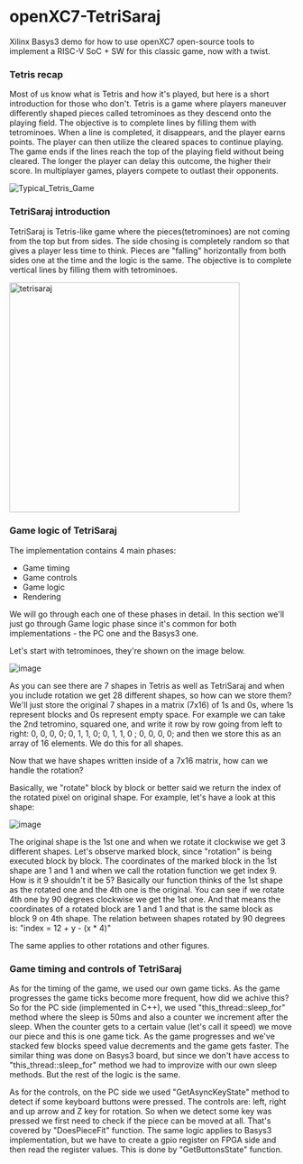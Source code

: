 # openXC7-TetriSaraj
Xilinx Basys3 demo for how to use openXC7 open-source tools to implement a RISC-V SoC + SW for this classic game, now with a twist.

**<h3> Tetris recap </h3>**

Most of us know what is Tetris and how it's played, but here is a short introduction for those who don't. Tetris is a game where players maneuver differently shaped pieces called tetrominoes as they descend onto the playing field. The objective is to complete lines by filling them with tetrominoes. When a line is completed, it disappears, and the player earns points. The player can then utilize the cleared spaces to continue playing. The game ends if the lines reach the top of the playing field without being cleared. The longer the player can delay this outcome, the higher their score. In multiplayer games, players compete to outlast their opponents. 

![Typical_Tetris_Game](https://github.com/chili-chips-ba/openXC7-TetriSaraj/assets/113244867/bbd94950-8c0d-4dce-a1da-66681715f41d)

**<h3> TetriSaraj introduction </h3>**

TetriSaraj is Tetris-like game where the pieces(tetrominoes) are not coming from the top but from sides. The side chosing is completely random so that gives a player less time to think. Pieces are "falling" horizontally from both sides one at the time and the logic is the same. The objective is to complete vertical lines by filling them with tetrominoes.

<img width="408" alt="tetrisaraj" src="https://github.com/chili-chips-ba/openXC7-TetriSaraj/assets/113244867/ceb74ee9-2ee2-461a-ab3f-e279f34bf71e">

**<h3> Game logic of TetriSaraj </h3>**

The implementation contains 4 main phases:
- Game timing
- Game controls
- Game logic
- Rendering

We will go through each one of these phases in detail. In this section we'll just go through Game logic phase since it's common for both implementations - the PC one and the Basys3 one.

Let's start with tetrominoes, they're shown on the image below.

![image](https://github.com/chili-chips-ba/openXC7-TetriSaraj/assets/113244867/3f4bd9aa-19b2-46f8-92a8-beec3c671afe)

As you can see there are 7 shapes in Tetris as well as TetriSaraj and when you include rotation we get 28 different shapes, so how can we store them? 
We'll just store the original 7 shapes in a matrix (7x16) of 1s and 0s, where 1s represent blocks and 0s represent empty space. For example we can take the 2nd tetromino, squared one, and write it row by row going from left to right: 0, 0, 0, 0; 0, 1, 1, 0; 0, 1, 1, 0 ; 0, 0, 0, 0; and then we store this as an array of 16 elements. We do this for all shapes.

Now that we have shapes written inside of a 7x16 matrix, how can we handle the rotation?

Basically, we "rotate" block by block or better said we return the index of the rotated pixel on original shape. For example, let's have a look at this shape:

![image](https://github.com/chili-chips-ba/openXC7-TetriSaraj/assets/113244867/7cb8b1d4-f416-4e36-8ed8-bdb3f070f1d6)

The original shape is the 1st one and when we rotate it clockwise we get 3 different shapes. Let's observe marked block, since "rotation" is being executed block by block. The coordinates of the marked block in the 1st shape are 1 and 1 and when we call the rotation function we get index 9. How is it 9 shouldn't it be 5? Basically our function thinks of the 1st shape as the rotated one and the 4th one is the original. You can see if we rotate 4th one by 90 degrees clockwise we get the 1st one. And that means the coordinates of a rotated block are 1 and 1 and that is the same block as block 9 on 4th shape. The relation between shapes rotated by 90 degrees is: "index = 12 + y - (x * 4)"

The same applies to other rotations and other figures.

**<h3> Game timing and controls of TetriSaraj </h3>**
As for the timing of the game, we used our own game ticks. As the game progresses the game ticks become more frequent, how did we achive this? So for the PC side (implemented in C++), we used "this_thread::sleep_for" method where the sleep is 50ms and also a counter we increment after the sleep. When the counter gets to a certain value (let's call it speed) we move our piece and this is one game tick. As the game progresses and we've stacked few blocks speed value decrements and the game gets faster. The similar thing was done on Basys3 board, but since we don't have access to "this_thread::sleep_for" method we had to improvize with our own sleep methods. But the rest of the logic is the same.

As for the controls, on the PC side we used "GetAsyncKeyState" method to detect if some keyboard buttons were pressed. The controls are: left, right and up arrow and Z key for rotation. So when we detect some key was pressed we first need to check if the piece can be moved at all. That's covered by "DoesPieceFit" function. The same logic applies to Basys3 implementation, but we have to create a gpio register on FPGA side and then read the register values. This is done by "GetButtonsState" function.

